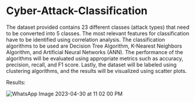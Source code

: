 # Cyber-Attack-Classification

The dataset provided contains 23 different classes (attack types) that need
to be converted into 5 classes. The most relevant features for classification have to be
identified using correlation analysis. The classification algorithms to be used are Decision Tree Algorithm, K-Nearest Neighbors Algorithm, and Artificial Neural Networks
(ANN). The performance of the algorithms will be evaluated using appropriate metrics
such as accuracy, precision, recall, and F1 score. Lastly, the dataset will be labeled using
clustering algorithms, and the results will be visualized using scatter plots.

Results:

![WhatsApp Image 2023-04-30 at 11 02 00 PM](https://github.com/whiz-coder/Cyber-Attack-Classification/assets/73718958/750f82c4-bd0d-4bcb-b959-612fb63cf2c7)
